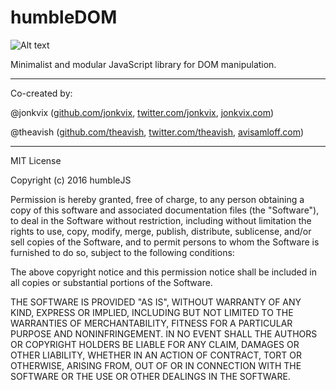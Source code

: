 # humbleDOM

![Alt text](http://s32.postimg.org/dhr4rrzzp/Screen_Shot_2016_05_15_at_8_22_04_AM.png "humblejs logo")

Minimalist and modular JavaScript library for DOM manipulation.

- - -

Co-created by:

@jonkvix ([github.com/jonkvix](http://www.github.com/jonkvix), [twitter.com/jonkvix](http://www.twitter.com/jonkvix), [jonkvix.com](http://www.jonkvix.com))

@theavish ([github.com/theavish](http://www.github.com/theavish), [twitter.com/theavish](http://www.twitter.com/theavish), [avisamloff.com](http://www.avisamloff.com))

- - -

MIT License

Copyright (c) 2016 humbleJS

Permission is hereby granted, free of charge, to any person obtaining a copy
of this software and associated documentation files (the "Software"), to deal
in the Software without restriction, including without limitation the rights
to use, copy, modify, merge, publish, distribute, sublicense, and/or sell
copies of the Software, and to permit persons to whom the Software is
furnished to do so, subject to the following conditions:

The above copyright notice and this permission notice shall be included in all
copies or substantial portions of the Software.

THE SOFTWARE IS PROVIDED "AS IS", WITHOUT WARRANTY OF ANY KIND, EXPRESS OR
IMPLIED, INCLUDING BUT NOT LIMITED TO THE WARRANTIES OF MERCHANTABILITY,
FITNESS FOR A PARTICULAR PURPOSE AND NONINFRINGEMENT. IN NO EVENT SHALL THE
AUTHORS OR COPYRIGHT HOLDERS BE LIABLE FOR ANY CLAIM, DAMAGES OR OTHER
LIABILITY, WHETHER IN AN ACTION OF CONTRACT, TORT OR OTHERWISE, ARISING FROM,
OUT OF OR IN CONNECTION WITH THE SOFTWARE OR THE USE OR OTHER DEALINGS IN THE
SOFTWARE.
